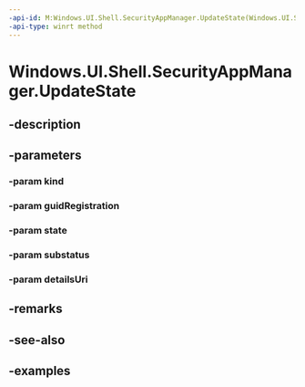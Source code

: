 ```yaml
---
-api-id: M:Windows.UI.Shell.SecurityAppManager.UpdateState(Windows.UI.Shell.SecurityAppKind,System.Guid,Windows.UI.Shell.SecurityAppState,Windows.UI.Shell.SecurityAppSubstatus,Windows.Foundation.Uri)
-api-type: winrt method
---
```


<!-- Method syntax.
public void SecurityAppManager.UpdateState(SecurityAppKind kind, Guid guidRegistration, SecurityAppState state, SecurityAppSubstatus substatus, Uri detailsUri)
-->

# Windows.UI.Shell.SecurityAppManager.UpdateState

## -description

## -parameters
### -param kind

### -param guidRegistration

### -param state

### -param substatus

### -param detailsUri

## -remarks

## -see-also

## -examples

